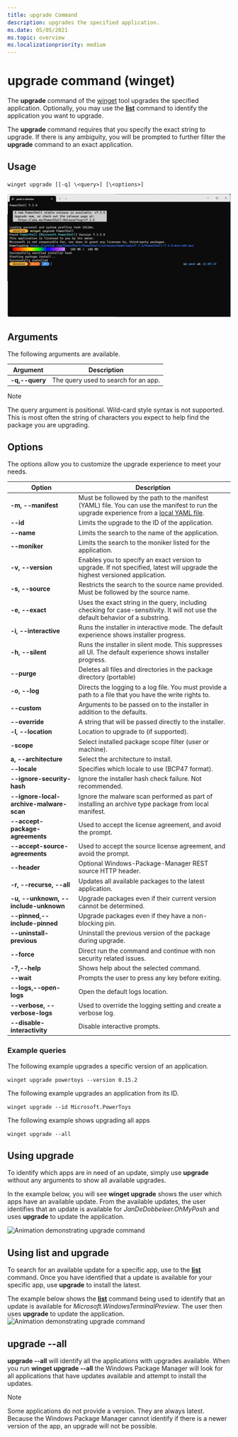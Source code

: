 ```yaml
---
title: upgrade Command
description: upgrades the specified application.
ms.date: 05/05/2021
ms.topic: overview
ms.localizationpriority: medium
---
```


# upgrade command (winget)

The **upgrade** command of the [winget](index.md) tool upgrades the specified application. Optionally, you may use the [**list**](.\list.md) command to identify the application you want to upgrade.

The **upgrade** command requires that you specify the exact string to upgrade. If there is any ambiguity, you will be prompted to further filter the **upgrade** command to  an exact application.

## Usage

`winget upgrade [[-q] \<query>] [\<options>]`

![Image of upgrade command arguments](images\upgrade.png)

## Arguments

The following arguments are available.

| Argument      | Description |
|-------------|-------------|
| **-q,--query**  |  The query used to search for an app. |

> [!NOTE]
> The query argument is positional. Wild-card style syntax is not supported. This is most often the string of characters you expect to help find the package you are upgrading.

## Options

The options allow you to customize the upgrade experience to meet your needs.

| Option      | Description |
|-------------|-------------|
| **-m, --manifest** |   Must be followed by the path to the manifest (YAML) file. You can use the manifest to run the upgrade experience from a [local YAML file](install.md#local-install). |
| **--id**    |  Limits the upgrade to the ID of the application.   |
| **--name**   |  Limits the search to the name of the application. |
| **--moniker**   | Limits the search to the moniker listed for the application. |
| **-v, --version**  |  Enables you to specify an exact version to upgrade. If not specified, latest will upgrade the highest versioned application. |
| **-s, --source**   |  Restricts the search to the source name provided. Must be followed by the source name. |
| **-e, --exact**   |   Uses the exact string in the query, including checking for case-sensitivity. It will not use the default behavior of a substring. |
| **-i, --interactive** |  Runs the installer in interactive mode. The default experience shows installer progress. |
| **-h, --silent** |  Runs the installer in silent mode. This suppresses all UI. The default experience shows installer progress. |
| **--purge** | Deletes all files and directories in the package directory (portable) |
| **-o, --log**  |  Directs the logging to a log file. You must provide a path to a file that you have the write rights to. |
| **--custom** | Arguments to be passed on to the installer in addition to the defaults.  |
| **--override** | A string that will be passed directly to the installer.    |
| **-l, --location** |    Location to upgrade to (if supported). |
| **-scope** | Select installed package scope filter (user or machine). |
| **a, --architecture** | Select the architecture to install. |
| **--locale** | Specifies which locale to use (BCP47 format). |
| **--ignore-security-hash** | Ignore the installer hash check failure. Not recommended. |
| **--ignore-local-archive-malware-scan** | Ignore the malware scan performed as part of installing an archive type package from local manifest. |
| **--accept-package-agreements** | Used to accept the license agreement, and avoid the prompt. |
| **--accept-source-agreements** | Used to accept the source license agreement, and avoid the prompt. |
| **--header** | Optional Windows-Package-Manager REST source HTTP header. |
| **-r, --recurse, --all** | Updates all available packages to the latest application. |
| **-u, --unknown, --include-unknown** | Upgrade packages even if their current version cannot be determined. |
| **--pinned,--include-pinned** | Upgrade packages even if they have a non-blocking pin. |
| **--uninstall-previous** | Uninstall the previous version of the package during upgrade. |
| **--force** | Direct run the command and continue with non security related issues. |
| **-?,--help** | Shows help about the selected command. |
| **--wait** | Prompts the user to press any key before exiting. |
| **--logs,--open-logs** | Open the default logs location. |
| **--verbose, --verbose-logs** | Used to override the logging setting and create a verbose log. |
| **--disable-interactivity** | Disable interactive prompts. |

### Example queries

The following example upgrades a specific version of an application.

```CMD
winget upgrade powertoys --version 0.15.2
```

The following example upgrades an application from its ID.

```CMD
winget upgrade --id Microsoft.PowerToys
```

The following example shows upgrading all apps

```CMD
winget upgrade --all
```

## Using **upgrade**

To identify which apps are in need of an update, simply use **upgrade** without any arguments to show all available upgrades.

In the example below, you will see **winget upgrade** shows the user which apps have an available update. From the available updates, the user identifies that an update is available for *JanDeDobbeleer.OhMyPosh* and uses **upgrade** to update the application.

![Animation demonstrating upgrade command](./images/upgrade.gif)

## Using **list** and **upgrade**
To search for an available update for a specific app, use to the [**list**](.\list.md) command. Once you have identified that a update is available for your specific app, use **upgrade** to install the latest.

The example below shows the [**list**](.\list.md) command being used to identify that an update is available for *Microsoft.WindowsTerminalPreview*. The user then uses **upgrade** to update the application.
![Animation demonstrating upgrade command](./images/listUpgrade.gif)

## **upgrade** --all

**upgrade --all** will identify all the applications with upgrades available. When you run **winget upgrade --all** the Windows Package Manager will look for all applications that have updates available and attempt to install the updates.

> [!NOTE]
> Some applications do not provide a version.  They are always latest.  Because the Windows Package Manager cannot identify if there is a newer version of the app, an upgrade will not be possible.
